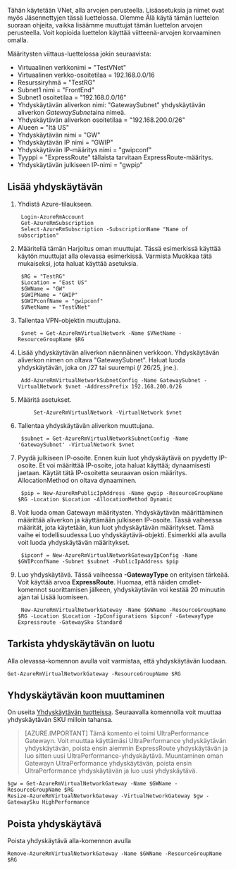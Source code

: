 Tähän käytetään VNet, alla arvojen perusteella. Lisäasetuksia ja nimet ovat myös Jäsennettyjen tässä luettelossa. Olemme Älä käytä tämän luettelon suoraan ohjeita, vaikka lisäämme muuttujat tämän luettelon arvojen perusteella. Voit kopioida luettelon käyttää viitteenä-arvojen korvaaminen omalla.

Määritysten viittaus-luettelossa jokin seuraavista:
    
- Virtuaalinen verkkonimi = "TestVNet"
- Virtuaalinen verkko-osoitetilaa = 192.168.0.0/16
- Resurssiryhmä = "TestRG"
- Subnet1 nimi = "FrontEnd" 
- Subnet1 osoitetilaa = "192.168.0.0/16"
- Yhdyskäytävän aliverkon nimi: "GatewaySubnet" yhdyskäytävän aliverkon *GatewaySubnet*aina nimeä.
- Yhdyskäytävän aliverkon osoitetilaa = "192.168.200.0/26"
- Alueen = "Itä US"
- Yhdyskäytävän nimi = "GW"
- Yhdyskäytävän IP nimi = "GWIP"
- Yhdyskäytävän IP-määritys nimi = "gwipconf"
-  Tyyppi = "ExpressRoute" tällaista tarvitaan ExpressRoute-määritys.
- Yhdyskäytävän julkiseen IP-nimi = "gwpip"


## <a name="add-a-gateway"></a>Lisää yhdyskäytävän

1. Yhdistä Azure-tilaukseen. 

        Login-AzureRmAccount
        Get-AzureRmSubscription 
        Select-AzureRmSubscription -SubscriptionName "Name of subscription"

2. Määritellä tämän Harjoitus oman muuttujat. Tässä esimerkissä käyttää käytön muuttujat alla olevassa esimerkissä. Varmista Muokkaa tätä mukaiseksi, jota haluat käyttää asetuksia. 
        
        $RG = "TestRG"
        $Location = "East US"
        $GWName = "GW"
        $GWIPName = "GWIP"
        $GWIPconfName = "gwipconf"
        $VNetName = "TestVNet"

3. Tallentaa VPN-objektin muuttujana.

        $vnet = Get-AzureRmVirtualNetwork -Name $VNetName -ResourceGroupName $RG

4. Lisää yhdyskäytävän aliverkon näennäinen verkkoon. Yhdyskäytävän aliverkon nimen on oltava "GatewaySubnet". Haluat luoda yhdyskäytävän, joka on /27 tai suurempi (/ 26/25, jne.).
            
        Add-AzureRmVirtualNetworkSubnetConfig -Name GatewaySubnet -VirtualNetwork $vnet -AddressPrefix 192.168.200.0/26

5. Määritä asetukset.

            Set-AzureRmVirtualNetwork -VirtualNetwork $vnet

6. Tallentaa yhdyskäytävän aliverkon muuttujana.

        $subnet = Get-AzureRmVirtualNetworkSubnetConfig -Name 'GatewaySubnet' -VirtualNetwork $vnet

7. Pyydä julkiseen IP-osoite. Ennen kuin luot yhdyskäytävä on pyydetty IP-osoite. Et voi määrittää IP-osoite, jota haluat käyttää; dynaamisesti jaetaan. Käytät tätä IP-osoitetta seuraavan osion määritys. AllocationMethod on oltava dynaaminen.

        $pip = New-AzureRmPublicIpAddress -Name gwpip -ResourceGroupName $RG -Location $Location -AllocationMethod Dynamic

8. Voit luoda oman Gatewayn määritysten. Yhdyskäytävän määrittäminen määrittää aliverkon ja käyttämään julkiseen IP-osoite. Tässä vaiheessa määrität, jota käytetään, kun luot yhdyskäytävän määritykset. Tämä vaihe ei todellisuudessa Luo yhdyskäytävä-objekti. Esimerkki alla avulla voit luoda yhdyskäytävän määritykset. 

        $ipconf = New-AzureRmVirtualNetworkGatewayIpConfig -Name $GWIPconfName -Subnet $subnet -PublicIpAddress $pip

9. Luo yhdyskäytävä. Tässä vaiheessa **-GatewayType** on erityisen tärkeää. Voit käyttää arvoa **ExpressRoute**. Huomaa, että näiden cmdlet-komennot suorittamisen jälkeen, yhdyskäytävän voi kestää 20 minuutin ajan tai Lisää luomiseen.

        New-AzureRmVirtualNetworkGateway -Name $GWName -ResourceGroupName $RG -Location $Location -IpConfigurations $ipconf -GatewayType Expressroute -GatewaySku Standard

## <a name="verify-the-gateway-was-created"></a>Tarkista yhdyskäytävän on luotu

Alla olevassa-komennon avulla voit varmistaa, että yhdyskäytävän luodaan.

    Get-AzureRmVirtualNetworkGateway -ResourceGroupName $RG

## <a name="resize-a-gateway"></a>Yhdyskäytävän koon muuttaminen

On useita [Yhdyskäytävän tuotteissa](../articles/expressroute/expressroute-about-virtual-network-gateways.md). Seuraavalla komennolla voit muuttaa yhdyskäytävän SKU milloin tahansa.

>[AZURE.IMPORTANT] Tämä komento ei toimi UltraPerformance Gatewayn. Voit muuttaa käyttämäsi UltraPerformance yhdyskäytävän yhdyskäytävän, poista ensin aiemmin ExpressRoute yhdyskäytävän ja luo sitten uusi UltraPerformance-yhdyskäytävä. Muuntaminen oman Gatewayn UltraPerformance yhdyskäytävän, poista ensin UltraPerformance yhdyskäytävän ja luo uusi yhdyskäytävä.

    $gw = Get-AzureRmVirtualNetworkGateway -Name $GWName -ResourceGroupName $RG
    Resize-AzureRmVirtualNetworkGateway -VirtualNetworkGateway $gw -GatewaySku HighPerformance

## <a name="remove-a-gateway"></a>Poista yhdyskäytävä

Poista yhdyskäytävä alla-komennon avulla

    Remove-AzureRmVirtualNetworkGateway -Name $GWName -ResourceGroupName $RG  
